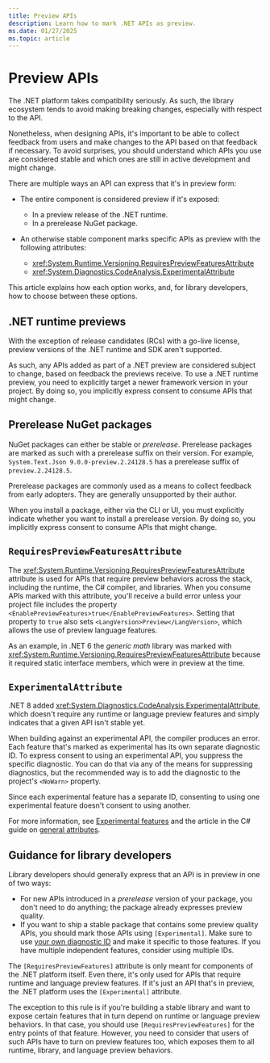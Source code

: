 ```yaml
---
title: Preview APIs
description: Learn how to mark .NET APIs as preview.
ms.date: 01/27/2025
ms.topic: article
---
```


# Preview APIs

The .NET platform takes compatibility seriously. As such, the library ecosystem tends to avoid making breaking changes, especially with respect to the API.

Nonetheless, when designing APIs, it's important to be able to collect feedback from users and make changes to the API based on that feedback if necessary. To avoid surprises, you should understand which APIs you use are considered stable and which ones are still in active development and might change.

There are multiple ways an API can express that it's in preview form:

* The entire component is considered preview if it's exposed:

  * In a preview release of the .NET runtime.
  * In a prerelease NuGet package.

* An otherwise stable component marks specific APIs as preview with the following attributes:

  * <xref:System.Runtime.Versioning.RequiresPreviewFeaturesAttribute>
  * <xref:System.Diagnostics.CodeAnalysis.ExperimentalAttribute>

This article explains how each option works, and, for library developers, how to choose between these options.

## .NET runtime previews

With the exception of release candidates (RCs) with a go-live license, preview versions of the .NET runtime and SDK aren't supported.

As such, any APIs added as part of a .NET preview are considered subject to change, based on feedback the previews receive. To use a .NET runtime preview, you need to explicitly target a newer framework version in your project. By doing so, you implicitly express consent to consume APIs that might change.

## Prerelease NuGet packages

NuGet packages can either be stable or *prerelease*. Prerelease packages are marked as such with a prerelease suffix on their version. For example, `System.Text.Json 9.0.0-preview.2.24128.5` has a prerelease suffix of `preview.2.24128.5`.

Prerelease packages are commonly used as a means to collect feedback from early adopters. They are generally unsupported by their author.

When you install a package, either via the CLI or UI, you must explicitly indicate whether you want to install a prerelease version. By doing so, you implicitly express consent to consume APIs that might change.

## `RequiresPreviewFeaturesAttribute`

The <xref:System.Runtime.Versioning.RequiresPreviewFeaturesAttribute> attribute is used for APIs that require preview behaviors across the stack, including the runtime, the C# compiler, and libraries. When you consume APIs marked with this attribute, you'll receive a build error unless your project file includes the property `<EnablePreviewFeatures>true</EnablePreviewFeatures>`. Setting that property to `true` also sets `<LangVersion>Preview</LangVersion>`, which allows the use of preview language features.

As an example, in .NET 6 the *generic math* library was marked with <xref:System.Runtime.Versioning.RequiresPreviewFeaturesAttribute> because it required static interface members, which were in preview at the time.

## `ExperimentalAttribute`

.NET 8 added <xref:System.Diagnostics.CodeAnalysis.ExperimentalAttribute>, which doesn't require any runtime or language preview features and simply indicates that a given API isn't stable yet.

When building against an experimental API, the compiler produces an error. Each feature that's marked as experimental has its own separate diagnostic ID. To express consent to using an experimental API, you suppress the specific diagnostic. You can do that via any of the means for suppressing diagnostics, but the recommended way is to add the diagnostic to the project's `<NoWarn>` property.

Since each experimental feature has a separate ID, consenting to using one experimental feature doesn't consent to using another.

For more information, see [Experimental features][experimental-overview] and the article in the C# guide on [general attributes](../../csharp/language-reference/attributes/general.md#experimental-attributes).

## Guidance for library developers

Library developers should generally express that an API is in preview in one of two ways:

* For new APIs introduced in a *prerelease* version of your package, you don't need to do anything; the package already expresses preview quality.
* If you want to ship a stable package that contains some preview quality APIs, you should mark those APIs using `[Experimental]`. Make sure to use [your own diagnostic ID][choosing-diagnostic-ids] and make it specific to those features. If you have multiple independent features, consider using multiple IDs.

The `[RequiresPreviewFeatures]` attribute is only meant for components of the .NET platform itself. Even there, it's only used for APIs that require runtime and language preview features. If it's just an API that's in preview, the .NET platform uses the `[Experimental]` attribute.

The exception to this rule is if you're building a stable library and want to expose certain features that in turn depend on runtime or language preview behaviors. In that case, you should use `[RequiresPreviewFeatures]` for the entry points of that feature. However, you need to consider that users of such APIs have to turn on preview features too, which exposes them to all runtime, library, and language preview behaviors.

[choosing-diagnostic-ids]: ../../csharp/roslyn-sdk/choosing-diagnostic-ids.md
[experimental-overview]: ../syslib-diagnostics/experimental-overview.md
